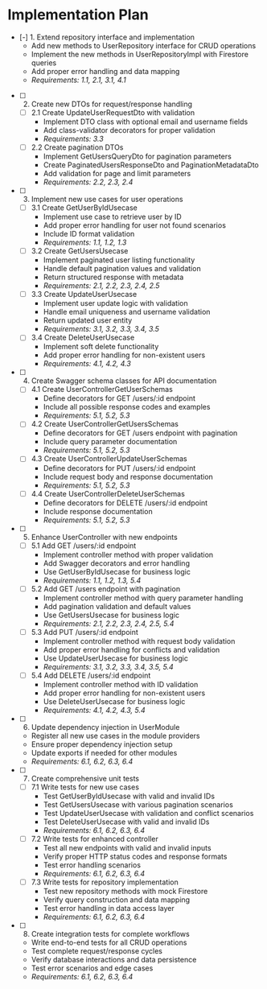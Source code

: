 # Implementation Plan

- [-] 1. Extend repository interface and implementation
  - Add new methods to UserRepository interface for CRUD operations
  - Implement the new methods in UserRepositoryImpl with Firestore queries
  - Add proper error handling and data mapping
  - _Requirements: 1.1, 2.1, 3.1, 4.1_

- [ ] 2. Create new DTOs for request/response handling
  - [ ] 2.1 Create UpdateUserRequestDto with validation
    - Implement DTO class with optional email and username fields
    - Add class-validator decorators for proper validation
    - _Requirements: 3.3_
  - [ ] 2.2 Create pagination DTOs
    - Implement GetUsersQueryDto for pagination parameters
    - Create PaginatedUsersResponseDto and PaginationMetadataDto
    - Add validation for page and limit parameters
    - _Requirements: 2.2, 2.3, 2.4_

- [ ] 3. Implement new use cases for user operations
  - [ ] 3.1 Create GetUserByIdUsecase
    - Implement use case to retrieve user by ID
    - Add proper error handling for user not found scenarios
    - Include ID format validation
    - _Requirements: 1.1, 1.2, 1.3_
  - [ ] 3.2 Create GetUsersUsecase
    - Implement paginated user listing functionality
    - Handle default pagination values and validation
    - Return structured response with metadata
    - _Requirements: 2.1, 2.2, 2.3, 2.4, 2.5_
  - [ ] 3.3 Create UpdateUserUsecase
    - Implement user update logic with validation
    - Handle email uniqueness and username validation
    - Return updated user entity
    - _Requirements: 3.1, 3.2, 3.3, 3.4, 3.5_
  - [ ] 3.4 Create DeleteUserUsecase
    - Implement soft delete functionality
    - Add proper error handling for non-existent users
    - _Requirements: 4.1, 4.2, 4.3_

- [ ] 4. Create Swagger schema classes for API documentation
  - [ ] 4.1 Create UserControllerGetUserSchemas
    - Define decorators for GET /users/:id endpoint
    - Include all possible response codes and examples
    - _Requirements: 5.1, 5.2, 5.3_
  - [ ] 4.2 Create UserControllerGetUsersSchemas
    - Define decorators for GET /users endpoint with pagination
    - Include query parameter documentation
    - _Requirements: 5.1, 5.2, 5.3_
  - [ ] 4.3 Create UserControllerUpdateUserSchemas
    - Define decorators for PUT /users/:id endpoint
    - Include request body and response documentation
    - _Requirements: 5.1, 5.2, 5.3_
  - [ ] 4.4 Create UserControllerDeleteUserSchemas
    - Define decorators for DELETE /users/:id endpoint
    - Include response documentation
    - _Requirements: 5.1, 5.2, 5.3_

- [ ] 5. Enhance UserController with new endpoints
  - [ ] 5.1 Add GET /users/:id endpoint
    - Implement controller method with proper validation
    - Add Swagger decorators and error handling
    - Use GetUserByIdUsecase for business logic
    - _Requirements: 1.1, 1.2, 1.3, 5.4_
  - [ ] 5.2 Add GET /users endpoint with pagination
    - Implement controller method with query parameter handling
    - Add pagination validation and default values
    - Use GetUsersUsecase for business logic
    - _Requirements: 2.1, 2.2, 2.3, 2.4, 2.5, 5.4_
  - [ ] 5.3 Add PUT /users/:id endpoint
    - Implement controller method with request body validation
    - Add proper error handling for conflicts and validation
    - Use UpdateUserUsecase for business logic
    - _Requirements: 3.1, 3.2, 3.3, 3.4, 3.5, 5.4_
  - [ ] 5.4 Add DELETE /users/:id endpoint
    - Implement controller method with ID validation
    - Add proper error handling for non-existent users
    - Use DeleteUserUsecase for business logic
    - _Requirements: 4.1, 4.2, 4.3, 5.4_

- [ ] 6. Update dependency injection in UserModule
  - Register all new use cases in the module providers
  - Ensure proper dependency injection setup
  - Update exports if needed for other modules
  - _Requirements: 6.1, 6.2, 6.3, 6.4_

- [ ] 7. Create comprehensive unit tests
  - [ ] 7.1 Write tests for new use cases
    - Test GetUserByIdUsecase with valid and invalid IDs
    - Test GetUsersUsecase with various pagination scenarios
    - Test UpdateUserUsecase with validation and conflict scenarios
    - Test DeleteUserUsecase with valid and invalid IDs
    - _Requirements: 6.1, 6.2, 6.3, 6.4_
  - [ ] 7.2 Write tests for enhanced controller
    - Test all new endpoints with valid and invalid inputs
    - Verify proper HTTP status codes and response formats
    - Test error handling scenarios
    - _Requirements: 6.1, 6.2, 6.3, 6.4_
  - [ ] 7.3 Write tests for repository implementation
    - Test new repository methods with mock Firestore
    - Verify query construction and data mapping
    - Test error handling in data access layer
    - _Requirements: 6.1, 6.2, 6.3, 6.4_

- [ ] 8. Create integration tests for complete workflows
  - Write end-to-end tests for all CRUD operations
  - Test complete request/response cycles
  - Verify database interactions and data persistence
  - Test error scenarios and edge cases
  - _Requirements: 6.1, 6.2, 6.3, 6.4_
